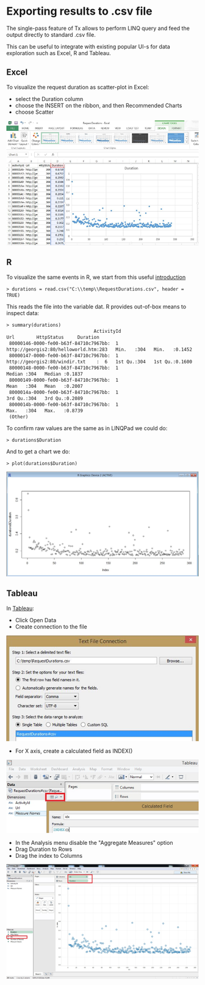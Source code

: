 # Exporting results to .csv file
The single-pass feature of Tx allows to perform LINQ query and feed the output directly to standard .csv file. 

This can be useful to integrate with existing popular UI-s for data exploration such as Excel, R and Tableau. 

## Excel

To visualize the request duration as scatter-plot in Excel: 

- select the Duration column
- choose the INSERT on the ribbon, and then Recommended Charts
- choose Scatter

![RequestDurationCsvExcel.JPG](RequestDurationCsvExcel.JPG)

## R

To visualize the same events in R, we start from this  useful [introduction](http://www.cyclismo.org/tutorial/R/input.html#read)  

    > durations = read.csv("C:\\temp\\RequestDurations.csv", header = TRUE)

This reads the file into the variable dat. R provides out-of-box means to inspect data:
 
    > summary(durations)
                                    ActivityId                                  Url        HttpStatus     Duration     
     80000146-0000-fe00-b63f-84710c7967bb:  1    http://georgis2:80/helloworld.htm:283   Min.   :304   Min.   :0.1452  
     80000147-0000-fe00-b63f-84710c7967bb:  1    http://georgis2:80/windir.txt    :  6   1st Qu.:304   1st Qu.:0.1600  
     80000148-0000-fe00-b63f-84710c7967bb:  1                                            Median :304   Median :0.1837  
     80000149-0000-fe00-b63f-84710c7967bb:  1                                            Mean   :304   Mean   :0.2007  
     8000014a-0000-fe00-b63f-84710c7967bb:  1                                            3rd Qu.:304   3rd Qu.:0.2089  
     8000014b-0000-fe00-b63f-84710c7967bb:  1                                            Max.   :304   Max.   :0.8739  
     (Other)  

To confirm raw values are the same as in LINQPad we could do:

    > durations$Duration
   
 And to get a chart we do:
 
    > plot(durations$Duration)

![RequestDurationCsvR.JPG](RequestDurationCsvR.JPG)

## Tableau

In [Tableau](http://www.tableausoftware.com/):

* Click Open Data
* Create connection to the file

![RequestDurationCsvTableauConnection.JPG](RequestDurationCsvTableauConnection.JPG)

* For X axis, create a calculated field as INDEX()

![RequestDurationCsvTableauCalc.JPG](RequestDurationCsvTableauCalc.JPG)

* In the Analysis menu disable the "Aggregate Measures" option 
* Drag Duration to Rows
* Drag the index to Columns

![RequestDurationCsvTableau.JPG](RequestDurationCsvTableau.JPG)


